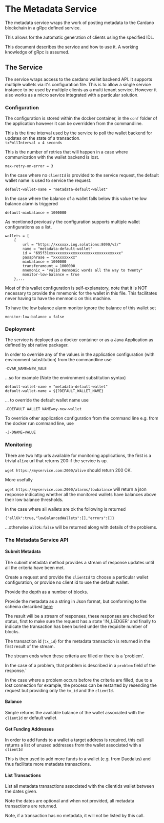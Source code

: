 # The Metadata Service

The metadata service wraps the work of posting metadata to the Cardano blockchain in a gRpc defined service.

This allows for the automatic generation of clients using the specified IDL.

This document describes the service and how to use it. A working knowledge of gRpc is assumed. 
 

## The Service 

The service wraps access to the cardano wallet backend API. It supports multiple wallets via it's configuration file. 
This is to allow a single service instance to be used by 
multiple clients as a multi tenant service. 
However it also works as a micro service integrated with a particular solution.

### Configuration

The configuration is stored within the docker container, in the `conf` folder of the application however it can be overridden from the commandline. 
 
This is the time interval used by the service to poll the wallet backend for updates on the state of a transaction.   
`txPollInterval = 4 seconds`

This is the number of retries that will happen in a case where communication with the wallet backend is lost.

`max-retry-on-error = 3`

In the case where no `clientId` is provided to the service request, the default wallet name is used to service the request.
 
`default-wallet-name = "metadata-default-wallet"`

In the case where the balance of a wallet falls below this value the low balance alarm is triggered 

`default-minbalance = 1000000`

As mentioned previously the configuration supports multiple wallet configurations as a list.

```
wallets = [
    {
        url = "https://xxxxxx.iog.solutions:8090/v2/"
        name = "metadata-default-wallet"
        id = "695f31xxxxxxxxxxxxxxxxxxxxxxxxxxxxxxxxx"
        passphrase = "xxxxxxxxxx"
        minbalance = 1000000
        transferamount = 1000000
        mnemonic = "valid menmonic words all the way to twenty"
        monitor-low-balance = true
    },...
```

Most of this wallet configuration is self-explanatory, note that it is NOT necessary to provide the mnemonic for the 
wallet in this file. This facilitates never having to have the menmonic on this machine.

To have the low balance alarm monitor ignore the balance of this wallet set 
  
`monitor-low-balance = false` 

### Deployment

The service is deployed as a docker container or as a Java Application as defined by sbt native packager.

In order to override any of the values in the application configuration (with environment substitution) from the commandline use 

`-DVAR_NAME=NEW_VALE`

...so for example (Note the environment substitution syntax)

```
default-wallet-name = "metadata-default-wallet"
default-wallet-name = ${?DEFAULT_WALLET_NAME}
```

... to override the default wallet name use

`-DDEFAULT_WALLET_NAME=my-new-wallet`

To override other application configuration from the command line e.g. from the docker run command line, use 

`-J-DNAME=VALUE`

### Monitoring

There are two http urls available for monitoring applications, the first is a trivial `alive` url that returns 200 if the service is up.

`wget https://myservice.com:2000/alive` should return 200 OK. 

More usefully 

`wget https://myservice.com:2000/alarms/lowbalance` will return a json response indicating whether all the monitored 
wallets have balances above their low balance thresholds. 

In the case where all wallets are ok the following is returned 

`{"allOk":true,"lowBalancedWallets":[],"errors":[]}`

...otherwise `allOk:false` will be returned along with details of the problems.
 
### The Metadata Service API

#### Submit Metadata

The submit metadata method provides a stream of response updates until all the criteria have been met.
  
Create a request and provide the `clientId` to choose a particular wallet configuration, or provide no client id to use the default wallet.

Provide the depth as a number of blocks. 

Provide the metadata as a string in Json format, but conforming to the schema described 
[here](https://input-output-hk.github.io/cardano-wallet/api/edge/#operation/postTransactionFee)

The result will be a stream of responses, these responses are checked for status, first to make sure the request has a state 'IN_LEDGER' 
and finally to indicate the transaction has been buried under the requisite number of blocks. 

The transaction id (`tx_id`) for the metadata transaction is returned in the first result of the stream.

The stream ends when these criteria are filled or there is a 'problem'. 

In the case of a problem, that problem is described in a `problem` field of the response.` 

In the case where a problem occurs before the criteria are filled, due to a lost connection for example, 
the process can be restarted by 
resending the request but providing only the `tx_id` and the `clientId`.
 
#### Balance
 
Simple returns the available balance of the wallet associated with the `clientId` or default wallet.

#### Get Funding Addresses

In order to add funds to a wallet a target address is required, this call returns a list of unused addresses from the wallet associated with a `clientId`

This is then used to add more funds to a wallet (e.g. from Daedalus) and thus facilitate more metadata transactions. 

#### List Transactions

List all metadata transactions associated with the clientIds wallet between the dates given. 

Note the dates are optional and when not provided, all metadata transactions are returned.   

Note, if a transaction has no metadata, it will not be listed by this call.

 


